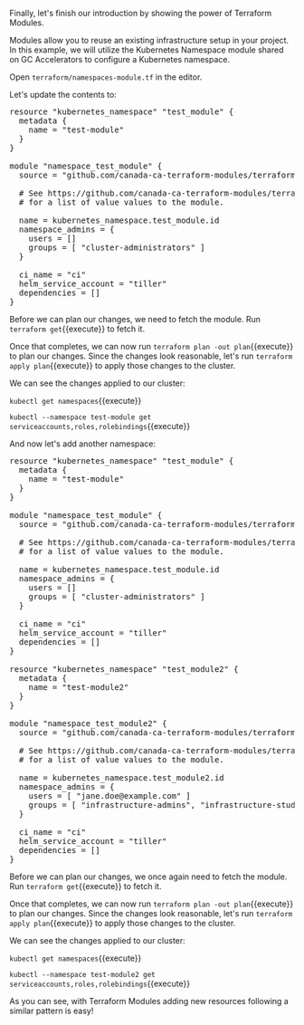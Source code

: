 Finally, let's finish our introduction by showing the power of Terraform Modules.

Modules allow you to reuse an existing infrastructure setup in your project. In this example,
we will utilize the Kubernetes Namespace module shared on GC Accelerators to configure
a Kubernetes namespace.

Open `terraform/namespaces-module.tf` in the editor.

Let's update the contents to:

<pre class="file" data-filename="terraform/namespaces-module.tf" data-target="replace">resource "kubernetes_namespace" "test_module" {
  metadata {
    name = "test-module"
  }
}

module "namespace_test_module" {
  source = "github.com/canada-ca-terraform-modules/terraform-kubernetes-namespace"

  # See https://github.com/canada-ca-terraform-modules/terraform-kubernetes-namespace#variables-values
  # for a list of value values to the module.

  name = kubernetes_namespace.test_module.id
  namespace_admins = {
    users = []
    groups = [ "cluster-administrators" ]
  }

  ci_name = "ci"
  helm_service_account = "tiller"
  dependencies = []
}
</pre>

Before we can plan our changes, we need to fetch the module. Run `terraform get`{{execute}} to fetch it.

Once that completes, we can now run `terraform plan -out plan`{{execute}} to plan our changes. Since the changes
look reasonable, let's run `terraform apply plan`{{execute}} to apply those changes to the cluster.

We can see the changes applied to our cluster:

`kubectl get namespaces`{{execute}}

`kubectl --namespace test-module get serviceaccounts,roles,rolebindings`{{execute}}

And now let's add another namespace:

<pre class="file" data-filename="terraform/namespaces-module.tf" data-target="replace">resource "kubernetes_namespace" "test_module" {
  metadata {
    name = "test-module"
  }
}

module "namespace_test_module" {
  source = "github.com/canada-ca-terraform-modules/terraform-kubernetes-namespace"

  # See https://github.com/canada-ca-terraform-modules/terraform-kubernetes-namespace#variables-values
  # for a list of value values to the module.

  name = kubernetes_namespace.test_module.id
  namespace_admins = {
    users = []
    groups = [ "cluster-administrators" ]
  }

  ci_name = "ci"
  helm_service_account = "tiller"
  dependencies = []
}

resource "kubernetes_namespace" "test_module2" {
  metadata {
    name = "test-module2"
  }
}

module "namespace_test_module2" {
  source = "github.com/canada-ca-terraform-modules/terraform-kubernetes-namespace"

  # See https://github.com/canada-ca-terraform-modules/terraform-kubernetes-namespace#variables-values
  # for a list of value values to the module.

  name = kubernetes_namespace.test_module2.id
  namespace_admins = {
    users = [ "jane.doe@example.com" ]
    groups = [ "infrastructure-admins", "infrastructure-students" ]
  }

  ci_name = "ci"
  helm_service_account = "tiller"
  dependencies = []
}
</pre>

Before we can plan our changes, we once again need to fetch the module.
Run `terraform get`{{execute}} to fetch it.

Once that completes, we can now run `terraform plan -out plan`{{execute}} to plan our changes. Since the changes
look reasonable, let's run `terraform apply plan`{{execute}} to apply those changes to the cluster.

We can see the changes applied to our cluster:

`kubectl get namespaces`{{execute}}

`kubectl --namespace test-module2 get serviceaccounts,roles,rolebindings`{{execute}}


As you can see, with Terraform Modules adding new resources following a similar
pattern is easy!

